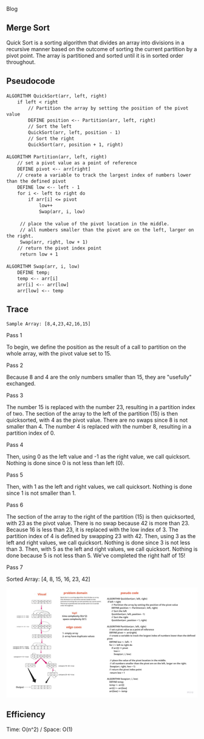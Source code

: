 Blog

## Merge Sort

Quick Sort is a sorting algorithm that divides an array into divisions in a recursive manner based on the outcome of sorting the current partition by a pivot point. The array is partitioned and sorted until it is in sorted order throughout.

## Pseudocode

```
ALGORITHM QuickSort(arr, left, right)
    if left < right
        // Partition the array by setting the position of the pivot value 
        DEFINE position <-- Partition(arr, left, right)
        // Sort the left
        QuickSort(arr, left, position - 1)
        // Sort the right
        QuickSort(arr, position + 1, right)

ALGORITHM Partition(arr, left, right)
    // set a pivot value as a point of reference
    DEFINE pivot <-- arr[right]
    // create a variable to track the largest index of numbers lower than the defined pivot
    DEFINE low <-- left - 1
    for i <- left to right do
        if arr[i] <= pivot
            low++
            Swap(arr, i, low)

     // place the value of the pivot location in the middle.
     // all numbers smaller than the pivot are on the left, larger on the right. 
     Swap(arr, right, low + 1)
    // return the pivot index point
     return low + 1

ALGORITHM Swap(arr, i, low)
    DEFINE temp;
    temp <-- arr[i]
    arr[i] <-- arr[low]
    arr[low] <-- temp

```


## Trace

```
Sample Array: [8,4,23,42,16,15]
```

Pass 1

To begin, we define the position as the result of a call to partition on the whole array, with the pivot value set to 15.

Pass 2

Because 8 and 4 are the only numbers smaller than 15, they are "usefully" exchanged.

Pass 3

The number 15 is replaced with the number 23, resulting in a partition index of two.
The section of the array to the left of the partition (15) is then quicksorted, with 4 as the pivot value.
There are no swaps since 8 is not smaller than 4.
The number 4 is replaced with the number 8, resulting in a partition index of 0.

Pass 4

Then, using 0 as the left value and -1 as the right value, we call quicksort.
Nothing is done since 0 is not less than left (0).

Pass 5

Then, with 1 as the left and right values, we call quicksort.
Nothing is done since 1 is not smaller than 1.

Pass 6

The section of the array to the right of the partition (15) is then quicksorted, with 23 as the pivot value.
There is no swap because 42 is more than 23.
Because 16 is less than 23, it is replaced with the low index of 3.
The partition index of 4 is defined by swapping 23 with 42.
Then, using 3 as the left and right values, we call quicksort.
Nothing is done since 3 is not less than 3.
Then, with 5 as the left and right values, we call quicksort.
Nothing is done because 5 is not less than 5.
We've completed the right half of 15!

Pass 7

Sorted Array: [4, 8, 15, 16, 23, 42]

![challenge28](./challenge28.jpg)

## Efficiency

Time: O(n^2)  / Space: O(1)